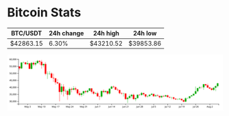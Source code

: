 # Bitcoin Stats

BTC/USDT|24h change|24h high|24h low|
|---|---|---|---|
|$42863.15|6.30%|$43210.52|$39853.86|

<img src="./chart.svg">
